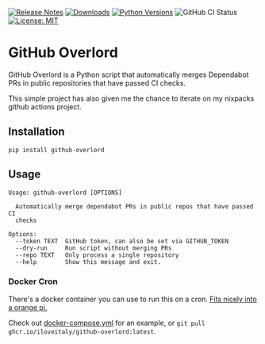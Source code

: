 [![Release Notes](https://img.shields.io/github/release/iloveitaly/github-overlord)](https://github.com/iloveitaly/github-overlord/releases) [![Downloads](https://static.pepy.tech/badge/github-overlord/month)](https://pepy.tech/project/github-overlord) [![Python Versions](https://img.shields.io/pypi/pyversions/github-overlord)](https://pypi.org/project/github-overlord) ![GitHub CI Status](https://github.com/iloveitaly/github-overlord/actions/workflows/build_and_publish.yml/badge.svg) [![License: MIT](https://img.shields.io/badge/License-MIT-yellow.svg)](https://opensource.org/licenses/MIT)

# GitHub Overlord

GitHub Overlord is a Python script that automatically merges Dependabot PRs in public repositories that have passed CI checks.

This simple project has also given me the chance to iterate on my nixpacks github actions project.

## Installation

```shell
pip install github-overlord
```

## Usage

```shell
Usage: github-overlord [OPTIONS]

  Automatically merge dependabot PRs in public repos that have passed CI
  checks

Options:
  --token TEXT  GitHub token, can also be set via GITHUB_TOKEN
  --dry-run     Run script without merging PRs
  --repo TEXT   Only process a single repository
  --help        Show this message and exit.
```

### Docker Cron

There's a docker container you can use to run this on a cron. [Fits nicely into a orange pi.](https://mikebian.co/pi-hole-tailscale-and-docker-on-an-orange-pi/)

Check out [docker-compose.yml](./docker-compose.yml) for an example, or `git pull ghcr.io/iloveitaly/github-overlord:latest`.